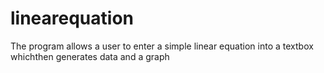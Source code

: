 # linearequation
The program allows a user to enter a simple linear equation into a textbox whichthen generates data and a graph
